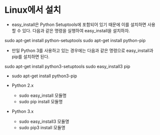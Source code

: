 # Linux에서 설치

- easy_install은 Python Setuptools에 포함되어 있기 때문에 이를 설치하면 사용할 수 있다. 다음과 같은 명령을 실행하여 easy_install을 설치하자.

sudo apt-get install python-setuptools
sudo apt-get install python-pip


- 만일 Python 3를 사용하고 있는 경우에는 다음과 같은 명령으로 easy_install과 pip를 설치하면 된다.

sudo apt-get install python3-setuptools
sudo easy_install3 pip

- sudo apt-get install python3-pip

- Python 2.x
  - sudo easy_install 모듈명
  - sudo pip install 모듈명
- Python 3.x
  - sudo easy_install3 모듈명
  - sudo pip3 install 모듈명
